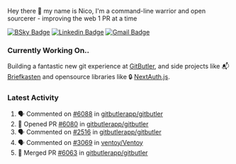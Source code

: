 
Hey there 👋 my name is Nico, I'm a command-line warrior and open sourcerer - improving the web 1 PR at a time

[![BSky Badge](https://img.shields.io/badge/-%20%40ndo.dev%20-%200285FF?style=flat-square&logo=bluesky&color=%23161e27)](https://bsky.app/profile/ndo.dev) [![Linkedin Badge](https://img.shields.io/badge/-ndom91-blue?style=flat-square&logo=Linkedin&logoColor=white&link=https://www.linkedin.com/in/ndom91/)](https://www.linkedin.com/in/ndom91/) [![Gmail Badge](https://img.shields.io/badge/-yo@ndo.dev-c14438?style=flat-square&logo=mail.ru&logoColor=white&link=mailto:yo@ndo.dev)](mailto:yo@ndo.dev)

### Currently Working On..

Building a fantastic new git experience at [GitButler](https://github.com/gitbutlerapp), and side projects like 📬 [Briefkasten](https://briefkastenhq.com) and opensource libraries like 🔒 [NextAuth.js](https://github.com/nextauthjs/next-auth).

<!--START_SECTION_PROFILE_VIEWS:readme-info-->
<!--END_SECTION_PROFILE_VIEWS:readme-info-->

<!--START_SECTION_DAILY_COMMIT:readme-info-->
<!--END_SECTION_DAILY_COMMIT:readme-info-->

<!--START_SECTION_WEEKLY_COMMIT:readme-info-->
<!--END_SECTION_WEEKLY_COMMIT:readme-info-->

### Latest Activity

<!--START_SECTION:activity-->
1. 🗣 Commented on [#6088](https://github.com/gitbutlerapp/gitbutler/pull/6088#issuecomment-2618375133) in [gitbutlerapp/gitbutler](https://github.com/gitbutlerapp/gitbutler)
2. 💪 Opened PR [#6080](https://github.com/gitbutlerapp/gitbutler/pull/6080) in [gitbutlerapp/gitbutler](https://github.com/gitbutlerapp/gitbutler)
3. 🗣 Commented on [#2516](https://github.com/gitbutlerapp/gitbutler/issues/2516#issuecomment-2612029710) in [gitbutlerapp/gitbutler](https://github.com/gitbutlerapp/gitbutler)
4. 🗣 Commented on [#3069](https://github.com/ventoy/Ventoy/issues/3069#issuecomment-2610275865) in [ventoy/Ventoy](https://github.com/ventoy/Ventoy)
5. 🎉 Merged PR [#6063](https://github.com/gitbutlerapp/gitbutler/pull/6063) in [gitbutlerapp/gitbutler](https://github.com/gitbutlerapp/gitbutler)
<!--END_SECTION:activity-->
